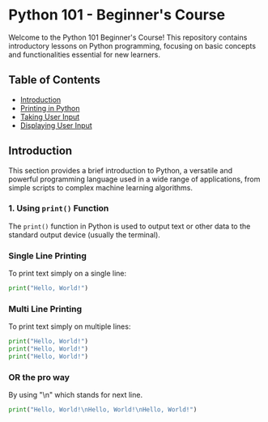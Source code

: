 # Python 101 - Beginner's Course

Welcome to the Python 101 Beginner's Course! This repository contains introductory lessons on Python programming, focusing on basic concepts and functionalities essential for new learners.

## Table of Contents
- [Introduction](#introduction)
- [Printing in Python](#printing-in-python)
- [Taking User Input](#taking-user-input)
- [Displaying User Input](#displaying-user-input)

## Introduction
This section provides a brief introduction to Python, a versatile and powerful programming language used in a wide range of applications, from simple scripts to complex machine learning algorithms.

### 1. Using `print()` Function
The `print()` function in Python is used to output text or other data to the standard output device (usually the terminal).

### Single Line Printing
To print text simply on a single line:
```python
print("Hello, World!")
```
### Multi Line Printing
To print text simply on multiple lines:

```python
print("Hello, World!")
print("Hello, World!")
print("Hello, World!")
```
### OR the pro way
By using "\n" which stands for next line.
```python
print("Hello, World!\nHello, World!\nHello, World!")
```

